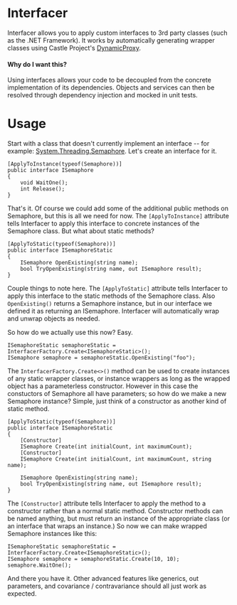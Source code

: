 # Interfacer

Interfacer allows you to apply custom interfaces to 3rd party classes (such as the .NET Framework).  It works by automatically generating wrapper classes using Castle Project's [DynamicProxy](http://www.castleproject.org/projects/dynamicproxy/).

#### Why do I want this?

Using interfaces allows your code to be decoupled from the concrete implementation of its dependencies.  Objects and services can then be resolved through dependency injection and mocked in unit tests.

# Usage

Start with a class that doesn't currently implement an interface -- for example: [System.Threading.Semaphore](https://msdn.microsoft.com/en-us/library/system.threading.semaphore(v=vs.110).aspx). Let's create an interface for it.
```
[ApplyToInstance(typeof(Semaphore))]
public interface ISemaphore
{
    void WaitOne();
    int Release();
}
```
That's it.  Of course we could add some of the additional public methods on Semaphore, but this is all we need for now.  The `[ApplyToInstance]` attribute tells Interfacer to apply this interface to concrete instances of the Semaphore class.  But what about static methods?
```
[ApplyToStatic(typeof(Semaphore))]
public interface ISemaphoreStatic
{
    ISemaphore OpenExisting(string name);
    bool TryOpenExisting(string name, out ISemaphore result);
}
```
Couple things to note here.  The `[ApplyToStatic]` attribute tells Interfacer to apply this interface to the static methods of the Semaphore class.  Also `OpenExisting()` returns a Semaphore instance, but in our interface we defined it as returning an ISemaphore.  Interfacer will automatically wrap and unwrap objects as needed.  

So how do we actually use this now?  Easy.
```
ISemaphoreStatic semaphoreStatic = InterfacerFactory.Create<ISemaphoreStatic>();
ISemaphore semaphore = semaphoreStatic.OpenExisting("foo");
```
The `InterfacerFactory.Create<>()` method can be used to create instances of any static wrapper classes, or instance wrappers as long as the wrapped object has a parameterless constructor.  However in this case the constuctors of Semaphore all have parameters; so how do we make a new Semaphore instance?  Simple, just think of a constructor as another kind of static method.
```
[ApplyToStatic(typeof(Semaphore))]
public interface ISemaphoreStatic
{
    [Constructor]
    ISemaphore Create(int initialCount, int maximumCount);
    [Constructor]
    ISemaphore Create(int initialCount, int maximumCount, string name);
    
    ISemaphore OpenExisting(string name);
    bool TryOpenExisting(string name, out ISemaphore result);
}
```
The `[Constructor]` attribute tells Interfacer to apply the method to a constructor rather than a normal static method.  Constructor methods can be named anything, but must return an instance of the appropriate class (or an interface that wraps an instance.)  So now we can make wrapped Semaphore instances like this:
```
ISemaphoreStatic semaphoreStatic = InterfacerFactory.Create<ISemaphoreStatic>();
ISemaphore semaphore = semaphoreStatic.Create(10, 10);
semaphore.WaitOne();
```
And there you have it.  Other advanced features like generics, out parameters, and covariance / contravariance should all just work as expected.
